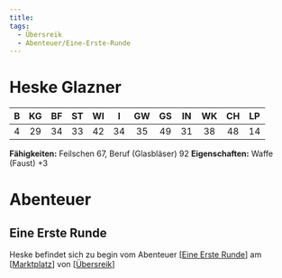 ```yaml
---
title:
tags:
  - Übersreik
  - Abenteuer/Eine-Erste-Runde
---
```


# Heske Glazner

|   B   |  KG   |  BF   |  ST   |  WI   |   I   |  GW   |  GS   |  IN   |  WK   |  CH   |  LP   |
| :---: | :---: | :---: | :---: | :---: | :---: | :---: | :---: | :---: | :---: | :---: | :---: |
|   4   |  29   |  34   |  33   |  42   |  34   |  35   |  49   |  31   |  38   |  48   |  14   |

**Fähigkeiten:** Feilschen 67, Beruf (Glasbläser) 92
**Eigenschaften:** Waffe (Faust) +3

# Abenteuer
## Eine Erste Runde
Heske befindet sich zu begin vom Abenteuer [[Eine Erste Runde]] am [[Marktplatz]] von [[Übersreik]]

[//begin]: # "Autogenerated link references for markdown compatibility"
[Eine Erste Runde]: <../Abenteuer/Eine Erste Runde.md> "Eine Erste Runde"
[Marktplatz]: ../Orte/Übersreik/Marktplatz.md "Übersreik Marktplatz"
[Übersreik]: ../Orte/Übersreik/Übersreik.md "Übersreik"
[//end]: # "Autogenerated link references"